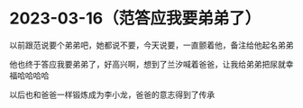 # 2023-03-16（范答应我要弟弟了）

以前跟范说要个弟弟吧，她都说不要，今天说要，一直颤着他，备注给他起名弟弟

  

他也终于答应我要弟弟了，好高兴啊，想到了兰汐喊着爸爸，让我给弟弟把尿就幸福哈哈哈哈

  

  

以后也和爸爸一样锻炼成为李小龙，爸爸的意志得到了传承

